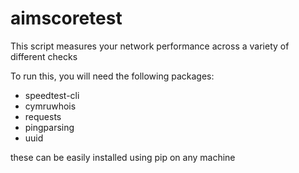 # aimscoretest

This script measures your network performance across a variety of different checks

To run this, you will need the following packages:
* speedtest-cli
* cymruwhois
* requests
* pingparsing
* uuid

these can be easily installed using pip on any machine

